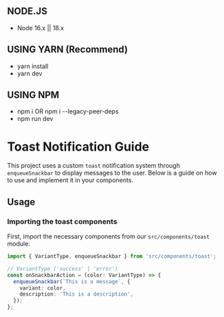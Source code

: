 ## NODE.JS

- Node 16.x || 18.x

## USING YARN (Recommend)

- yarn install
- yarn dev

## USING NPM

- npm i OR npm i --legacy-peer-deps
- npm run dev

# Toast Notification Guide

This project uses a custom `toast` notification system through `enqueueSnackbar` to display messages to the user. Below is a guide on how to use and implement it in your components.

## Usage

### Importing the toast components

First, import the necessary components from our `src/components/toast` module:

```typescript
import { VariantType, enqueueSnackbar } from 'src/components/toast';

// VariantType ('success' | 'error')
const onSnackbarAction = (color: VariantType) => {
  enqueueSnackbar(`This is a message`, {
    variant: color,
    description: 'This is a description',
  });
};
```

